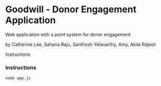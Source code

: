 # Goodwill - Donor Engagement Application

Web application with a point system for donor engagement

by Catherine Lee, Sahana Raju, Santhosh Yelavarthy, Amy, Akila Rajesh 

Instructions
### Instructions

```
node app.js
```
